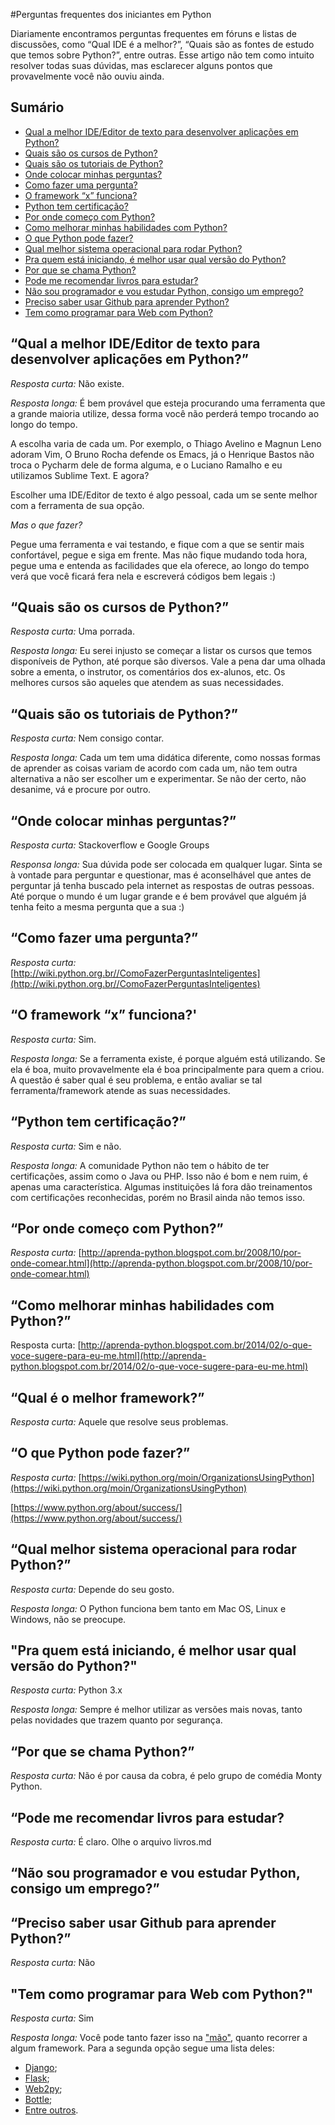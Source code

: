 #Perguntas frequentes dos iniciantes em Python

Diariamente encontramos perguntas frequentes em fóruns e listas de discussões, como “Qual IDE é a melhor?”, “Quais são as fontes de estudo que temos sobre Python?”, entre outras. Esse artigo não tem como intuito resolver todas suas dúvidas, mas esclarecer alguns pontos que provavelmente você não ouviu ainda.

## Sumário
- [Qual a melhor IDE/Editor de texto para desenvolver aplicações em Python?](#qual-a-melhor-ideeditor-de-texto-para-desenvolver-aplicações-em-python)
- [Quais são os cursos de Python?](#quais-são-os-cursos-de-python)
- [Quais são os tutoriais de Python?](#quais-são-os-tutoriais-de-python)
- [Onde colocar minhas perguntas?](#onde-colocar-minhas-perguntas)
- [Como fazer uma pergunta?](#como-fazer-uma-pergunta)
- [O framework “x” funciona?](#o-framework-x-funciona)
- [Python tem certificação?](#python-tem-certificação)
- [Por onde começo com Python?](#por-onde-começo-com-python)
- [Como melhorar minhas habilidades com Python?](#como-melhorar-minhas-habilidades-com-python)
- [O que Python pode fazer?](#o-que-python-pode-fazer)
- [Qual melhor sistema operacional para rodar Python?](#qual-melhor-sistema-operacional-para-rodar-python)
- [Pra quem está iniciando, é melhor usar qual versão do Python?](#pra-quem-está-iniciando-é-melhor-usar-qual-versão-do-python)
- [Por que se chama Python?](#por-que-se-chama-python)
- [Pode me recomendar livros para estudar?](#pode-me-recomendar-livros-para-estudar)
- [Não sou programador e vou estudar Python, consigo um emprego?](#não-sou-programador-e-vou-estudar-python-consigo-um-emprego)
- [Preciso saber usar Github para aprender Python?](#preciso-saber-usar-github-para-aprender-python)
- [Tem como programar para Web com Python?](#tem-como-programar-para-web-com-python)

“Qual a melhor IDE/Editor de texto para desenvolver aplicações em Python?”
--------------------------------------------------------------------------

*Resposta curta:* Não existe.

*Resposta longa:* É bem provável que esteja procurando uma ferramenta que a grande maioria utilize, dessa forma você não perderá tempo trocando ao longo do tempo.

A escolha varia de cada um. Por exemplo, o Thiago Avelino e Magnun Leno adoram Vim, O Bruno Rocha defende os Emacs, já o Henrique Bastos não troca o Pycharm dele de forma alguma, e o Luciano Ramalho e eu utilizamos Sublime Text. E agora?

Escolher uma IDE/Editor de texto é algo pessoal, cada um se sente melhor com a ferramenta de sua opção.

*Mas o que fazer?*

Pegue uma ferramenta e vai testando, e fique com a que se sentir mais confortável, pegue e siga em frente. Mas não fique mudando toda hora, pegue uma e entenda as facilidades que ela oferece, ao longo do tempo verá que você ficará fera nela e escreverá códigos bem legais :)

“Quais são os cursos de Python?”
--------------------------------

*Resposta curta:* Uma porrada.

*Resposta longa:* Eu serei injusto se começar a listar os cursos que temos disponíveis de Python, até porque são diversos. Vale a pena dar uma olhada sobre a ementa, o instrutor, os comentários dos ex-alunos, etc. Os melhores cursos são aqueles que atendem as suas necessidades.

“Quais são os tutoriais de Python?”
-----------------------------------

*Resposta curta:* Nem consigo contar.

*Resposta longa:* Cada um tem uma didática diferente, como nossas formas de aprender as coisas variam de acordo com cada um, não tem outra alternativa a não ser escolher um e experimentar. Se não der certo, não desanime, vá e procure por outro.

“Onde colocar minhas perguntas?”
--------------------------------

*Resposta curta:* Stackoverflow e Google Groups

*Responsa longa:* Sua dúvida pode ser colocada em qualquer lugar. Sinta se à vontade para perguntar e questionar, mas é aconselhável que antes de perguntar já tenha buscado pela internet as respostas de outras pessoas. Até porque o mundo é um lugar grande e é bem provável que alguém já tenha feito a mesma pergunta que a sua :)

“Como fazer uma pergunta?”
--------------------------

*Resposta curta:* [http://wiki.python.org.br//ComoFazerPerguntasInteligentes](http://wiki.python.org.br//ComoFazerPerguntasInteligentes)

“O framework “x” funciona?'
---------------------------

*Resposta curta:* Sim.

*Resposta longa:* Se a ferramenta existe, é porque alguém está utilizando. Se ela é boa, muito provavelmente ela é boa principalmente para quem a criou. A questão é saber qual é seu problema, e então avaliar se tal ferramenta/framework atende as suas necessidades.

“Python tem certificação?”
--------------------------

*Resposta curta:* Sim e não.

*Resposta longa:* A comunidade Python não tem o hábito de ter certificações, assim como o Java ou PHP. Isso não é bom e nem ruim, é apenas uma característica. Algumas instituições lá fora dão treinamentos com certificações reconhecidas, porém no Brasil ainda não temos isso.

“Por onde começo com Python?”
-----------------------------

*Resposta curta:* [http://aprenda-python.blogspot.com.br/2008/10/por-onde-comear.html](http://aprenda-python.blogspot.com.br/2008/10/por-onde-comear.html)

“Como melhorar minhas habilidades com Python?”
----------------------------------------------

Resposta curta: [http://aprenda-python.blogspot.com.br/2014/02/o-que-voce-sugere-para-eu-me.html](http://aprenda-python.blogspot.com.br/2014/02/o-que-voce-sugere-para-eu-me.html)

“Qual é o melhor framework?”
----------------------------

*Resposta curta:* Aquele que resolve seus problemas.

“O que Python pode fazer?”
--------------------------

*Resposta curta:* [https://wiki.python.org/moin/OrganizationsUsingPython](https://wiki.python.org/moin/OrganizationsUsingPython)

[https://www.python.org/about/success/](https://www.python.org/about/success/)

“Qual melhor sistema operacional para rodar Python?”
----------------------------------------------------

*Resposta curta:* Depende do seu gosto.

*Resposta longa:* O Python funciona bem tanto em Mac OS, Linux e Windows, não se preocupe.

"Pra quem está iniciando, é melhor usar qual versão do Python?"
---------------------------------------------------------------

*Resposta curta:* Python 3.x

*Resposta longa:* Sempre é melhor utilizar as versões mais novas, tanto pelas novidades que trazem quanto por segurança.

“Por que se chama Python?”
--------------------------

*Resposta curta:* Não é por causa da cobra, é pelo grupo de comédia Monty Python.

“Pode me recomendar livros para estudar?
--------------------------

*Resposta curta:* É claro. Olhe o arquivo livros.md

“Não sou programador e vou estudar Python, consigo um emprego?”
--------------------------


“Preciso saber usar Github para aprender Python?”
--------------------------

*Resposta curta:* Não

"Tem como programar para Web com Python?"
--------------------------

*Resposta curta:* Sim

*Resposta longa:* Você pode tanto fazer isso na ["mão"](http://www.devmedia.com.br/introducao-ao-desenvolvimento-web-com-python/6552), quanto recorrer a algum framework. Para a segunda opção segue uma lista deles:
 - [Django](https://www.djangoproject.com/);
 - [Flask](http://flask.pocoo.org/);
 - [Web2py](http://www.web2py.com/);
 - [Bottle](http://bottlepy.org/docs/dev/index.html);
 - [Entre outros](https://wiki.python.org/moin/WebFrameworks).
